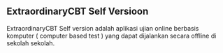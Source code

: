## ExtraordinaryCBT Self Versioon

ExtraordinaryCBT Self version adalah aplikasi ujian online berbasis komputer ( computer based test ) yang dapat dijalankan secara offline di sekolah sekolah.